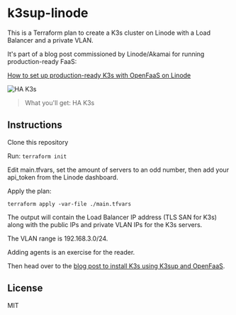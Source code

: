 # k3sup-linode

This is a Terraform plan to create a K3s cluster on Linode with a Load Balancer and a private VLAN.

It's part of a blog post commissioned by Linode/Akamai for running production-ready FaaS:

[How to set up production-ready K3s with OpenFaaS on Linode](https://www.openfaas.com/blog/production-faas-linode/)

![HA K3s](https://www.openfaas.com/images/2023-08-linode-k3s/k3s-ha.png)
> What you'll get: HA K3s

## Instructions

Clone this repository

Run: `terraform init`

Edit main.tfvars, set the amount of servers to an odd number, then add your api_token from the Linode dashboard.

Apply the plan:

```
terraform apply -var-file ./main.tfvars
```

The output will contain the Load Balancer IP address (TLS SAN for K3s) along with the public IPs and private VLAN IPs for the K3s servers.

The VLAN range is 192.168.3.0/24.

Adding agents is an exercise for the reader.

Then head over to the [blog post to install K3s using K3sup and OpenFaaS](https://www.openfaas.com/blog/production-faas-linode/).

## License

MIT
